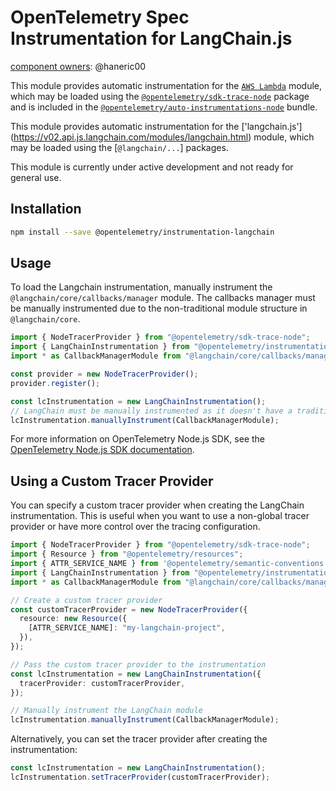 # OpenTelemetry Spec Instrumentation for LangChain.js


[component owners](https://github.com/open-telemetry/opentelemetry-js-contrib/blob/main/.github/component_owners.yml): @haneric00


This module provides automatic instrumentation for the [`AWS Lambda`](https://docs.aws.amazon.com/lambda/latest/dg/nodejs-handler.html) module, which may be loaded using the [`@opentelemetry/sdk-trace-node`](https://github.com/open-telemetry/opentelemetry-js/tree/main/packages/opentelemetry-sdk-trace-node) package and is included in the [`@opentelemetry/auto-instrumentations-node`](https://www.npmjs.com/package/@opentelemetry/auto-instrumentations-node) bundle.


This module provides automatic instrumentation for the ['langchain.js'] (https://v02.api.js.langchain.com/modules/langchain.html) module, which may be loaded using the [`@langchain/...`] packages.

This module is currently under active development and not ready for general use.

## Installation

```bash
npm install --save @opentelemetry/instrumentation-langchain
```


## Usage


To load the Langchain instrumentation, manually instrument the `@langchain/core/callbacks/manager` module. The callbacks manager must be manually instrumented due to the non-traditional module structure in `@langchain/core`.

```typescript
import { NodeTracerProvider } from "@opentelemetry/sdk-trace-node";
import { LangChainInstrumentation } from "@opentelemetry/instrumentation-langchain";
import * as CallbackManagerModule from "@langchain/core/callbacks/manager";

const provider = new NodeTracerProvider();
provider.register();

const lcInstrumentation = new LangChainInstrumentation();
// LangChain must be manually instrumented as it doesn't have a traditional module structure
lcInstrumentation.manuallyInstrument(CallbackManagerModule);
```

For more information on OpenTelemetry Node.js SDK, see the [OpenTelemetry Node.js SDK documentation](https://opentelemetry.io/docs/instrumentation/js/getting-started/nodejs/).


## Using a Custom Tracer Provider

You can specify a custom tracer provider when creating the LangChain instrumentation. This is useful when you want to use a non-global tracer provider or have more control over the tracing configuration.

```typescript
import { NodeTracerProvider } from "@opentelemetry/sdk-trace-node";
import { Resource } from "@opentelemetry/resources";
import { ATTR_SERVICE_NAME } from '@opentelemetry/semantic-conventions';
import { LangChainInstrumentation } from "@opentelemetry/instrumentation-langchain";
import * as CallbackManagerModule from "@langchain/core/callbacks/manager";

// Create a custom tracer provider
const customTracerProvider = new NodeTracerProvider({
  resource: new Resource({
    [ATTR_SERVICE_NAME]: "my-langchain-project",
  }),
});

// Pass the custom tracer provider to the instrumentation
const lcInstrumentation = new LangChainInstrumentation({
  tracerProvider: customTracerProvider,
});

// Manually instrument the LangChain module
lcInstrumentation.manuallyInstrument(CallbackManagerModule);
```

Alternatively, you can set the tracer provider after creating the instrumentation:

```typescript
const lcInstrumentation = new LangChainInstrumentation();
lcInstrumentation.setTracerProvider(customTracerProvider);
```
